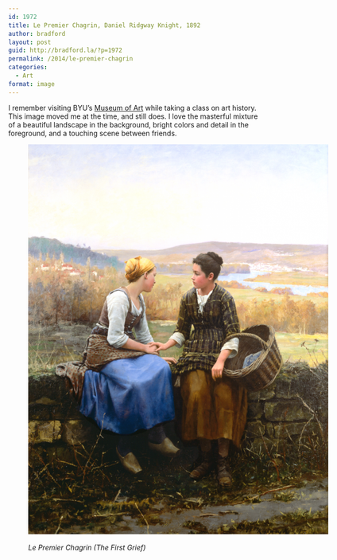 ```yaml
---
id: 1972
title: Le Premier Chagrin, Daniel Ridgway Knight, 1892
author: bradford
layout: post
guid: http://bradford.la/?p=1972
permalink: /2014/le-premier-chagrin
categories:
  - Art
format: image
---
```

I remember visiting BYU&#8217;s <a href="http://moa.byu.edu/" target="_blank">Museum of Art</a> while taking a class on art history. This image moved me at the time, and still does. I love the masterful mixture of a beautiful landscape in the background, bright colors and detail in the foreground, and a touching scene between friends.<!--more--><figure id="attachment_1973" style="width: 604px;" class="wp-caption aligncenter">

[![Le Premier Chagrin (The First Grief)](/assets/images/posts/archive/2014/01/Le-Premier-Chagrin-The-First-Grief-Daniel-Ridgway-Knight-1892-Oil-on-Canvas-Brigham-Young-University-789x1024.png)](/assets/images/posts/archive/2014/01/Le-Premier-Chagrin-The-First-Grief-Daniel-Ridgway-Knight-1892-Oil-on-Canvas-Brigham-Young-University.png)

*Le Premier Chagrin (The First Grief)*